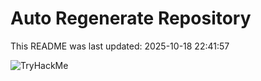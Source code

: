 # Auto Regenerate Repository

This README was last updated: 2025-10-18 22:41:57

 ![TryHackMe](https://tryhackme.com/badge/533634)